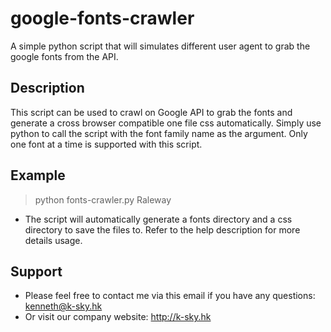 # google-fonts-crawler

A simple python script that will simulates different user agent to grab the google fonts from the API.

## Description

This script can be used to crawl on Google API to grab the fonts and generate a cross browser compatible one file css automatically. Simply use python to call the script with the font family name as the argument. Only one font at a time is supported with this script.

## Example

> python fonts-crawler.py Raleway

- The script will automatically generate a fonts directory and a css directory to save the files to. Refer to the help description for more details usage.

## Support

- Please feel free to contact me via this email if you have any questions: kenneth@k-sky.hk
- Or visit our company website: http://k-sky.hk
